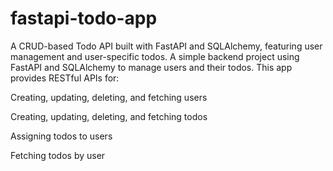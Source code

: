 # fastapi-todo-app
A CRUD-based Todo API built with FastAPI and SQLAlchemy, featuring user management and user-specific todos.
A simple backend project using FastAPI and SQLAlchemy to manage users and their todos.
This app provides RESTful APIs for:

Creating, updating, deleting, and fetching users

Creating, updating, deleting, and fetching todos

Assigning todos to users

Fetching todos by user
